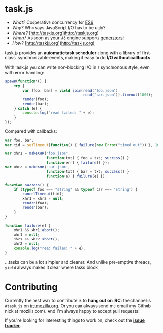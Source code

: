 # task.js

* *What?*  Cooperative concurrency for [ES6](http://wiki.ecmascript.org/doku.php?id=harmony:proposals)
* *Why?*   Who says JavaScript I/O has to be ugly?
* *Where?* [http://taskjs.org](http://taskjs.org)
* *When?*  As soon as your JS engine supports [generators](http://wiki.ecmascript.org/doku.php?id=harmony:generators)!
* *How?*   [http://taskjs.org](http://taskjs.org)

task.js provides an **automatic task scheduler** along with a library of first-class, synchronizable
events, making it easy to do **I/O without callbacks**.

With task.js you can write non-blocking I/O in a synchronous style, even with error handling:

``` javascript
spawn(function*() {
    try {
        var [foo, bar] = yield join(read("foo.json"),
                                    read("bar.json")).timeout(1000);
        render(foo);
        render(bar);
    } catch (e) {
        console.log("read failed: " + e);
    }
});
```

Compared with callbacks:

``` javascript
var foo, bar;
var tid = setTimeout(function() { failure(new Error("timed out")) }, 1000);

var xhr1 = makeXHR("foo.json",
                   function(txt) { foo = txt; success() },
                   function(err) { failure() });
var xhr2 = makeXHR("bar.json",
                   function(txt) { bar = txt; success() },
                   function(e) { failure(e) });

function success() {
    if (typeof foo === "string" && typeof bar === "string") {
        cancelTimeout(tid);
        xhr1 = xhr2 = null;
        render(foo);
        render(bar);
    }
}
    
function failure(e) {
    xhr1 && xhr1.abort();
    xhr1 = null;
    xhr2 && xhr2.abort();
    xhr2 = null;
    console.log("read failed: " + e);
}
```

...tasks can be a lot simpler and cleaner. And unlike pre-emptive
threads, `yield` always makes it clear where tasks block.

# Contributing

Currently the best way to contribute is to **hang out on IRC**: the
channel is `#task.js` on [irc.mozilla.org](http://irc.mozilla.org). Or
you can always send me email (my Github nick at mozilla.com). And I'm
always happy to accept pull requests!

If you're looking for interesting things to work on, check out the
**[issue tracker](task.js/issues)**.
